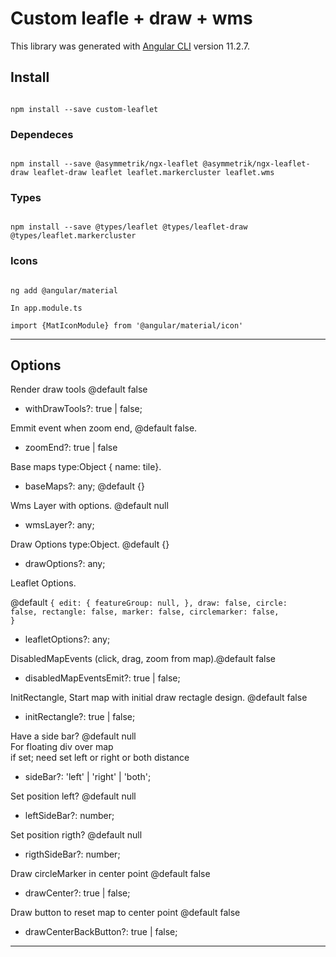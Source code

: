 # Custom leafle + draw + wms

This library was generated with [Angular CLI](https://github.com/angular/angular-cli) version 11.2.7.

## Install
<code>
npm install --save custom-leaflet
</code>

### Dependeces
<code>
npm install --save @asymmetrik/ngx-leaflet @asymmetrik/ngx-leaflet-draw leaflet-draw leaflet leaflet.markercluster leaflet.wms
</code>

### Types
<code>
npm install --save @types/leaflet @types/leaflet-draw @types/leaflet.markercluster
</code>

### Icons
<code>
ng add @angular/material<br>
In app.module.ts<br>
import {MatIconModule} from '@angular/material/icon'
</code>

---

## Options
Render draw tools @default false
* withDrawTools?: true | false;

Emmit event when zoom end, @default false.
* zoomEnd?: true | false

Base maps type:Object { name: tile}.
* baseMaps?: any; @default {}

Wms Layer with options. @default null
* wmsLayer?: any;

Draw Options type:Object. @default {}
* drawOptions?: any;

Leaflet Options.

@default <code>{
edit: {
featureGroup: null,
},
draw: false,
circle: false,
rectangle: false,
marker: false,
circlemarker: false,
}</code>
* leafletOptions?: any;

DisabledMapEvents (click, drag, zoom from map).@default false
* disabledMapEventsEmit?: true | false;

InitRectangle, Start map with initial draw rectagle design. @default false
* initRectangle?: true | false;

Have a side bar? @default null\
For floating div over map\
if set; need set left or right or both distance
* sideBar?: 'left' | 'right' | 'both';

Set position left? @default null
* leftSideBar?: number;

Set position rigth? @default null
* rigthSideBar?: number;

Draw circleMarker in center point @default false
* drawCenter?: true | false;

Draw button to reset map to center point @default false
* drawCenterBackButton?: true | false;

---


